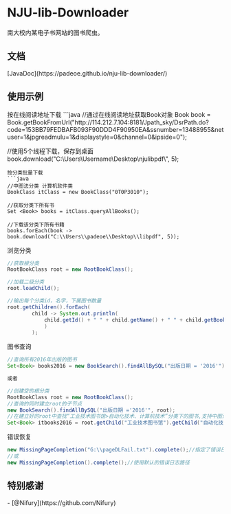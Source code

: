 # NJU-lib-Downloader
南大校内某电子书网站的图书爬虫。
<h2>文档</h2>
[JavaDoc](https://padeoe.github.io/nju-lib-downloader/)
<h2>使用示例</h2>
按在线阅读地址下载
```java
//通过在线阅读地址获取Book对象
Book book = Book.getBookFromUrl("http://114.212.7.104:8181/Jpath_sky/DsrPath.do?code=153BB79FEDBAFB093F90DDD4F90950EA&ssnumber=13488955&netuser=1&jpgreadmulu=1&displaystyle=0&channel=0&ipside=0");

//使用5个线程下载，保存到桌面
book.download("C:\\Users\\Username\\Desktop\\njulibpdf\\", 5);
```
按分类批量下载
```java
//中图法分类 计算机软件类
BookClass itClass = new BookClass("0T0P3010");

//获取分类下所有书
Set <Book> books = itClass.queryAllBooks();

//下载该分类下所有书籍
books.forEach(book -> book.download("C:\\Users\\padeoe\\Desktop\\libpdf", 5));
```

浏览分类
```java
//获取根分类
RootBookClass root = new RootBookClass();

//加载二级分类
root.loadChild();

//输出每个分类id，名字，下属图书数量
root.getChildren().forEach(
        child -> System.out.println(
            child.getId() + " " + child.getName() + " " + child.getBooksSize()
            )
        );
```
图书查询
```java
//查询所有2016年出版的图书
Set<Book> books2016 = new BookSearch().findAllBySQL("出版日期 = '2016'");

或者

//创建空的根分类
RootBookClass root = new RootBookClass();
//查询的同时建立root的子节点
new BookSearch().findAllBySQL("出版日期 ='2016'", root);
//在建立好的root中查找“工业技术图书馆>自动化技术、计算机技术”分类下的图书,支持中图法分类名和分类代号
Set<Book> itbooks2016 = root.getChild("工业技术图书馆").getChild("自动化技术、计算机技术").getBooks();
```

错误恢复
```java
new MissingPageCompletion("G:\\pageDLFail.txt").complete();//指定了错误日志路径
//或
new MissingPageCompletion().complete();//使用默认的错误日志路径
```
<h2>特别感谢</h2>
- [@Nifury](https://github.com/Nifury)
